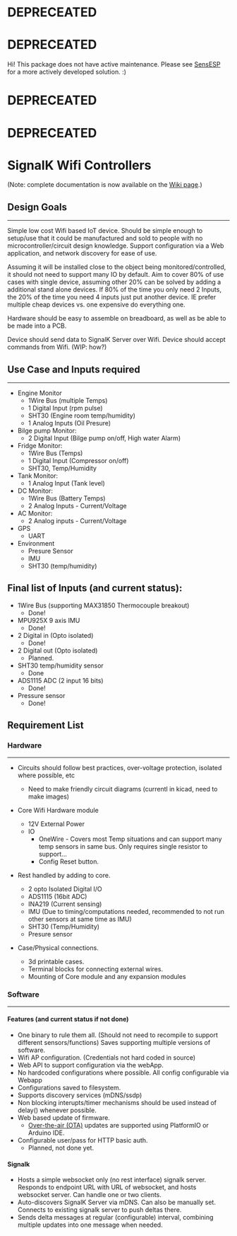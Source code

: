 # DEPRECEATED
# DEPRECEATED
Hi! This package does not have active maintenance. Please see [SensESP](https://github.com/SignalK/SensESP) for a more actively developed solution. :)
# DEPRECEATED
# DEPRECEATED

# SignalK Wifi Controllers
(Note: complete documentation is now available on the [Wiki page](https://github.com/mxtommy/SigkSens/wiki).)

## Design Goals
---------------------
Simple low cost Wifi based IoT device. Should be simple enough to setup/use that it could be manufactured and sold to people with no microcontroller/circuit design knowledge. Support configuration via a Web application, and network discovery for ease of use.

Assuming it will be installed close to the object being monitored/controlled, it should not need to support many IO by default. Aim to cover 80% of use cases with single device, assuming other 20% can be solved by adding a additional stand alone devices. If 80% of the time you only need 2 Inputs, the 20% of the time you need 4 inputs just put another device. IE prefer multiple cheap devices vs. one expensive do everything one.

Hardware should be easy to assemble on breadboard, as well as be able to be made into a PCB.

Device should send data to SignalK Server over Wifi.
Device should accept commands from Wifi. (WIP: how?)

## Use Case and Inputs required 
---------------------

- Engine Monitor
    - 1Wire Bus (multiple Temps)
    - 1 Digital Input (rpm pulse)
    - SHT30 (Engine room temp/humidity)
    - 1 Analog Inputs (Oil Presure)
- Bilge pump Monitor:
    - 2 Digital Input (Bilge pump on/off, High water Alarm)
- Fridge Monitor:
    - 1Wire Bus (Temps)
    - 1 Digital Input (Compressor on/off)
    - SHT30, Temp/Humidity
- Tank Monitor:
    - 1 Analog Input (Tank level)
- DC Monitor:
    - 1Wire Bus (Battery Temps)
    - 2 Analog Inputs - Current/Voltage 
- AC Monitor:
    - 2 Analog inputs - Current/Voltage
- GPS
    - UART
- Environment
    - Presure Sensor
    - IMU
    - SHT30 (temp/humidity)
        
## Final list of Inputs (and current status):
- 1Wire Bus (supporting MAX31850 Thermocouple breakout)
	- Done!
- MPU925X 9 axis IMU
	- Done!
- 2 Digital in (Opto isolated)
    - Done!
- 2 Digital out (Opto isolated)
	- Planned.
- SHT30 temp/humidity sensor
	- Done
- ADS1115 ADC (2 input 16 bits)
	- Done!
- Pressure sensor
	- Done!

		
## Requirement List

### Hardware
---------------------
- Circuits should follow best practices, over-voltage protection, isolated where possible, etc
	- Need to make friendly circuit diagrams (currentl in kicad, need to make images)
- Core Wifi Hardware module
    - 12V External Power
    - IO 
        - OneWire - Covers most Temp situations and can support many temp sensors in same bus. Only requires single resistor to support...
        - Config Reset button.
- Rest handled by adding to core. 
    - 2 opto Isolated Digital I/O
    - ADS1115 (16bit ADC)
    - INA219 (Current sensing)
    - IMU (Due to timing/computations needed, recommended to not run other sensors at same time as IMU)
    - SHT30 (Temp/Humidity)
    - Presure sensor

- Case/Physical connections.
    - 3d printable cases. 
    - Terminal blocks for connecting external wires.
    - Mounting of Core module and any expansion modules

     
### Software
----------------------

#### Features (and current status if not done)
- One binary to rule them all. (Should not need to recompile to support different sensors/functions) Saves supporting multiple versions of software.
- Wifi AP configuration. (Credentials not hard coded in source)
- Web API to support configuration via the webApp.
- No hardcoded configurations where possible. All config configurable via Webapp
- Configurations saved to filesystem.
- Supports discovery services (mDNS/ssdp)
- Non blocking interupts/timer mechanisms should be used instead of delay() whenever possible.
- Web based update of firmware.
	- [Over-the-air (OTA)](http://esp8266.github.io/Arduino/versions/2.0.0/doc/ota_updates/ota_updates.html)
      updates are supported using PlatformIO or Arduino IDE.
- Configurable user/pass for HTTP basic auth. 
	- Planned, not done yet.
    
      

#### Signalk
- Hosts a simple websocket only (no rest interface) signalk server. Responds to endpoint URL with URL of websocket, and hosts websocket server. Can handle one or two clients.
- Auto-discovers SignalK Server via mDNS. Can also be manually set. Connects to existing signalk server to push deltas there.
- Sends delta messages at regular (configurable) interval, combining multiple updates into one message when needed.



